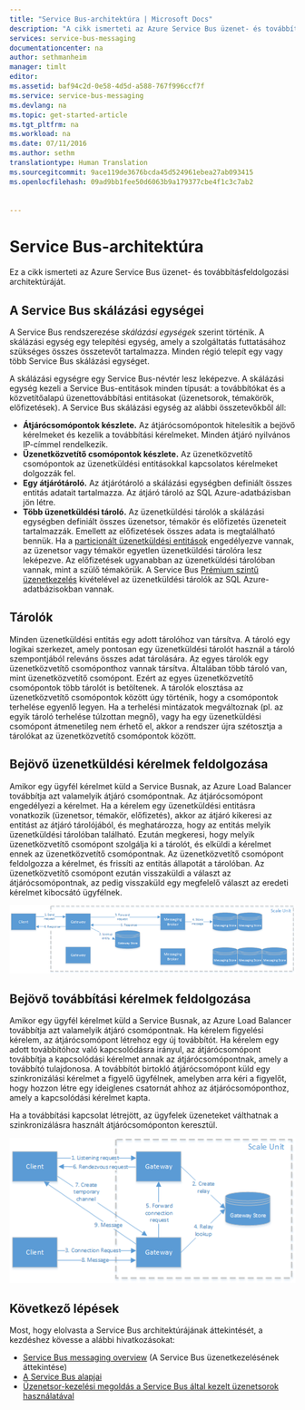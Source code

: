 ```yaml
---
title: "Service Bus-architektúra | Microsoft Docs"
description: "A cikk ismerteti az Azure Service Bus üzenet- és továbbításfeldolgozási architektúráját."
services: service-bus-messaging
documentationcenter: na
author: sethmanheim
manager: timlt
editor: 
ms.assetid: baf94c2d-0e58-4d5d-a588-767f996ccf7f
ms.service: service-bus-messaging
ms.devlang: na
ms.topic: get-started-article
ms.tgt_pltfrm: na
ms.workload: na
ms.date: 07/11/2016
ms.author: sethm
translationtype: Human Translation
ms.sourcegitcommit: 9ace119de3676bcda45d524961ebea27ab093415
ms.openlocfilehash: 09ad9bb1fee50d6063b9a179377cbe4f1c3c7ab2


---
```

# <a name="service-bus-architecture"></a>Service Bus-architektúra
Ez a cikk ismerteti az Azure Service Bus üzenet- és továbbításfeldolgozási architektúráját.

## <a name="service-bus-scale-units"></a>A Service Bus skálázási egységei
A Service Bus rendszerezése *skálázási egységek* szerint történik. A skálázási egység egy telepítési egység, amely a szolgáltatás futtatásához szükséges összes összetevőt tartalmazza. Minden régió telepít egy vagy több Service Bus skálázási egységet.

A skálázási egységre egy Service Bus-névtér lesz leképezve. A skálázási egység kezeli a Service Bus-entitások minden típusát: a továbbítókat és a közvetítőalapú üzenettovábbítási entitásokat (üzenetsorok, témakörök, előfizetések). A Service Bus skálázási egység az alábbi összetevőkből áll:

* **Átjárócsomópontok készlete.** Az átjárócsomópontok hitelesítik a bejövő kérelmeket és kezelik a továbbítási kérelmeket. Minden átjáró nyilvános IP-címmel rendelkezik.
* **Üzenetközvetítő csomópontok készlete.** Az üzenetközvetítő csomópontok az üzenetküldési entitásokkal kapcsolatos kérelmeket dolgozzák fel.
* **Egy átjárótároló.** Az átjárótároló a skálázási egységben definiált összes entitás adatait tartalmazza. Az átjáró tároló az SQL Azure-adatbázisban jön létre.
* **Több üzenetküldési tároló.** Az üzenetküldési tárolók a skálázási egységben definiált összes üzenetsor, témakör és előfizetés üzeneteit tartalmazzák. Emellett az előfizetések összes adata is megtalálható bennük. Ha a [particionált üzenetküldési entitások](service-bus-partitioning.md) engedélyezve vannak, az üzenetsor vagy témakör egyetlen üzenetküldési tárolóra lesz leképezve. Az előfizetések ugyanabban az üzenetküldési tárolóban vannak, mint a szülő témakörük. A Service Bus [Prémium szintű üzenetkezelés](service-bus-premium-messaging.md) kivételével az üzenetküldési tárolók az SQL Azure-adatbázisokban vannak.

## <a name="containers"></a>Tárolók
Minden üzenetküldési entitás egy adott tárolóhoz van társítva. A tároló egy logikai szerkezet, amely pontosan egy üzenetküldési tárolót használ a tároló szempontjából releváns összes adat tárolására. Az egyes tárolók egy üzenetközvetítő csomóponthoz vannak társítva. Általában több tároló van, mint üzenetközvetítő csomópont. Ezért az egyes üzenetközvetítő csomópontok több tárolót is betöltenek. A tárolók elosztása az üzenetközvetítő csomópontok között úgy történik, hogy a csomópontok terhelése egyenlő legyen. Ha a terhelési mintázatok megváltoznak (pl. az egyik tároló terhelése túlzottan megnő), vagy ha egy üzenetküldési csomópont átmenetileg nem érhető el, akkor a rendszer újra szétosztja a tárolókat az üzenetközvetítő csomópontok között.

## <a name="processing-of-incoming-messaging-requests"></a>Bejövő üzenetküldési kérelmek feldolgozása
Amikor egy ügyfél kérelmet küld a Service Busnak, az Azure Load Balancer továbbítja azt valamelyik átjáró csomópontnak. Az átjárócsomópont engedélyezi a kérelmet. Ha a kérelem egy üzenetküldési entitásra vonatkozik (üzenetsor, témakör, előfizetés), akkor az átjáró kikeresi az entitást az átjáró tárolójából, és meghatározza, hogy az entitás melyik üzenetküldési tárolóban található. Ezután megkeresi, hogy melyik üzenetközvetítő csomópont szolgálja ki a tárolót, és elküldi a kérelmet ennek az üzenetközvetítő csomópontnak. Az üzenetközvetítő csomópont feldolgozza a kérelmet, és frissíti az entitás állapotát a tárolóban. Az üzenetközvetítő csomópont ezután visszaküldi a választ az átjárócsomópontnak, az pedig visszaküld egy megfelelő választ az eredeti kérelmet kibocsátó ügyfélnek.

![Bejövő üzenetküldési kérelmek feldolgozása](./media/service-bus-architecture/IC690644.png)

## <a name="processing-of-incoming-relay-requests"></a>Bejövő továbbítási kérelmek feldolgozása
Amikor egy ügyfél kérelmet küld a Service Busnak, az Azure Load Balancer továbbítja azt valamelyik átjáró csomópontnak. Ha kérelem figyelési kérelem, az átjárócsomópont létrehoz egy új továbbítót. Ha kérelem egy adott továbbítóhoz való kapcsolódásra irányul, az átjárócsomópont továbbítja a kapcsolódási kérelmet annak az átjárócsomópontnak, amely a továbbító tulajdonosa. A továbbítót birtokló átjárócsomópont küld egy szinkronizálási kérelmet a figyelő ügyfélnek, amelyben arra kéri a figyelőt, hogy hozzon létre egy ideiglenes csatornát ahhoz az átjárócsomóponthoz, amely a kapcsolódási kérelmet kapta.

Ha a továbbítási kapcsolat létrejött, az ügyfelek üzeneteket válthatnak a szinkronizálásra használt átjárócsomóponton keresztül.

![Bejövő WCF Relay továbbítási kérelmek feldolgozása](./media/service-bus-architecture/IC690645.png)

## <a name="next-steps"></a>Következő lépések
Most, hogy elolvasta a Service Bus architektúrájának áttekintését, a kezdéshez kövesse a alábbi hivatkozásokat:

* [Service Bus messaging overview](service-bus-messaging-overview.md) (A Service Bus üzenetkezelésének áttekintése)
* [A Service Bus alapjai](service-bus-fundamentals-hybrid-solutions.md)
* [Üzenetsor-kezelési megoldás a Service Bus által kezelt üzenetsorok használatával](service-bus-dotnet-multi-tier-app-using-service-bus-queues.md)




<!--HONumber=Nov16_HO3-->


